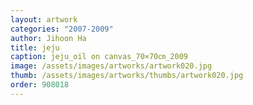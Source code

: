 ```yaml
---
layout: artwork 
categories: "2007-2009"
author: Jihoon Ha 
title: jeju 
caption: jeju_oil on canvas_70×70㎝_2009 
image: /assets/images/artworks/artwork020.jpg 
thumb: /assets/images/artworks/thumbs/artwork020.jpg 
order: 908018 
---
```

